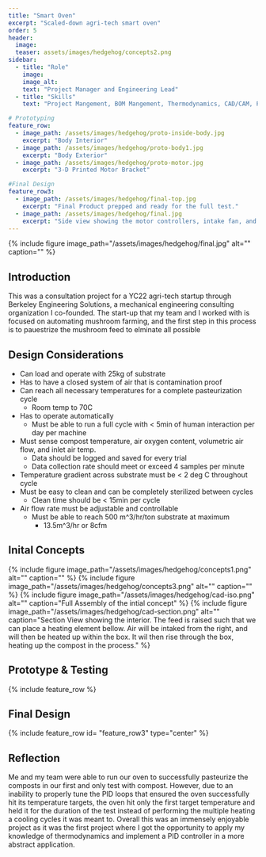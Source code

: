 ```yaml
---
title: "Smart Oven"
excerpt: "Scaled-down agri-tech smart oven"
order: 5
header:
  image: 
  teaser: assets/images/hedgehog/concepts2.png
sidebar:
  - title: "Role"
    image: 
    image_alt: 
    text: "Project Manager and Engineering Lead"
  - title: "Skills"
    text: "Project Mangement, BOM Mangement, Thermodynamics, CAD/CAM, PID Control, Manufacturing"

# Prototyping
feature_row:
  - image_path: /assets/images/hedgehog/proto-inside-body.jpg
    excerpt: "Body Interior"
  - image_path: /assets/images/hedgehog/proto-body1.jpg
    excerpt: "Body Exterior"
  - image_path: /assets/images/hedgehog/proto-motor.jpg
    excerpt: "3-D Printed Motor Bracket"

#Final Design
feature_row3:
  - image_path: /assets/images/hedgehog/final-top.jpg
    excerpt: "Final Product prepped and ready for the full test."
  - image_path: /assets/images/hedgehog/final.jpg
    excerpt: "Side view showing the motor controllers, intake fan, and microcontrollers"
---
```

{% include figure image_path="/assets/images/hedgehog/final.jpg" alt="" caption="" %}

## Introduction
  This was a consultation project for a YC22 agri-tech startup through Berkeley Engineering Solutions, a mechanical engineering consulting organization I co-founded. The start-up that my team and I worked with is focused on automating mushroom farming, and the first step in this process is to pauestrize the mushroom feed to elminate all possible 

## Design Considerations
- Can load and operate with 25kg of substrate
- Has to have a closed system of air that is contamination proof
- Can reach all necessary temperatures for a complete pasteurization cycle
  - Room temp to 70C
- Has to operate automatically
  - Must be able to run a full cycle with < 5min of human interaction per day per machine 
- Must sense compost temperature, air oxygen content, volumetric air flow, and inlet air temp.
  - Data should be logged and saved for every trial
  - Data collection rate should meet or exceed 4 samples per minute
- Temperature gradient across substrate must be < 2 deg C throughout cycle
- Must be easy to clean and can be completely sterilized between cycles
  - Clean time should be < 15min per cycle
- Air flow rate must be adjustable and controllable
  - Must be able to reach 500 m^3/hr/ton substrate at maximum
    - 13.5m^3/hr or 8cfm


## Inital Concepts
{% include figure image_path="/assets/images/hedgehog/concepts1.png" alt="" caption="" %}
{% include figure image_path="/assets/images/hedgehog/concepts3.png" alt="" caption="" %}
{% include figure image_path="/assets/images/hedgehog/cad-iso.png" alt="" caption="Full Assembly of the intial concept" %}
{% include figure image_path="/assets/images/hedgehog/cad-section.png" alt="" caption="Section View showing the interior. The feed is raised such that we can place a heating element bellow. Air will be intaked from the right, and will then be heated up within the box. It wil then rise through the box, heating up the compost in the process." %}

## Prototype & Testing
{% include feature_row %}



## Final Design
{% include feature_row id= "feature_row3" type="center" %}


## Reflection
Me and my team were able to run our oven to successfully pasteurize the composts in our first and only test with compost. However, due to an inability to properly tune the PID loops that ensured the oven successfully hit its temperature targets, the oven hit only the first target temperature and held it for the duration of the test instead of performing the multiple heating a cooling cycles it was meant to. Overall this was an immensely enjoyable project as it was the first project where I got the opportunity to apply my knowledge of thermodynamics and implement a PID controller in a more abstract application.

